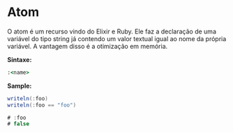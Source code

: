 # Atom

O atom é um recurso vindo do Elixir e Ruby. Ele faz a declaração de uma variável do tipo string já contendo um valor textual igual ao nome da própria variável. A vantagem disso é a otimização em memória.

**Sintaxe:**

```ruby
:<name>
```

**Sample:**

```csharp
writeln(:foo)
writeln(:foo == "foo")

# :foo
# false
```
